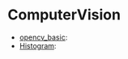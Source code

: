 # ComputerVision

 * [opencv_basic](https://github.com/hoya9802/ComputerVision/blob/main/opencv_basic.ipynb): 
 * [Histogram](https://github.com/hoya9802/ComputerVision/blob/main/Histogram.ipynb): 
